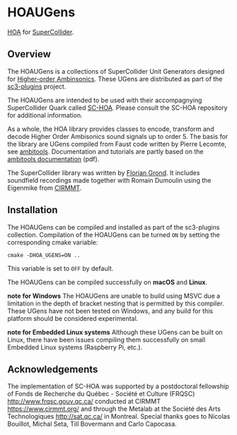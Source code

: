 # HOAUGens

[HOA](https://en.wikipedia.org/wiki/Ambisonics#Higher-order_Ambisonics) for [SuperCollider](http://supercollider.github.io/).


## Overview

The HOAUGens is a collections of SuperCollider Unit Generators designed for [Higher-order Ambinsonics](https://en.wikipedia.org/wiki/Ambisonics#Higher-order_Ambisonics). These UGens are distributed as part of the [sc3-plugins](https://github.com/supercollider/sc3-plugins) project.

The HOAUGens are intended to be used with their accompagnying SuperCollider Quark called [SC-HOA](https://github.com/florian-grond/SC-HOA). Please consult the SC-HOA repository for additional information.

As a whole, the HOA library provides classes to encode, transform and decode Higher Order Ambisonics sound signals up to order 5. The basis for the library are UGens compiled from Faust code written by Pierre Lecomte, see [ambitools](https://github.com/sekisushai/ambitools). Documentation and tutorials are partly based on the [ambitools documentation](https://github.com/sekisushai/ambitools/blob/master/Documentation/documentation.pdf) (pdf).

The SuperCollider library was written by [Florian Grond](http://www.grond.at). It includes soundfield recordings made together with Romain Dumoulin using the Eigenmike from [CIRMMT](http://www.cirmmt.org).


## Installation

The HOAUGens can be compiled and installed as part of the sc3-plugins collection. Compilation of the HOAUGens can be turned `ON` by setting the corresponding cmake variable:
```shell
cmake -DHOA_UGENS=ON ..
```
This variable is set to `OFF` by default.

The HOAUGens can be compiled successfully on **macOS** and **Linux**.

**note for Windows** The HOAUGens are unable to build using MSVC due a limitation in the depth of bracket nesting that is permitted by this compiler. These UGens have not been tested on Windows, and any build for this platform should be considered experimental.

**note for Embedded Linux systems** Although these UGens can be built on Linux, there have been issues compiling them successfully on small Embedded Linux systems (Raspberry Pi, etc.).


## Acknowledgements

The implementation of SC-HOA was supported by a postdoctoral fellowship of Fonds de Recherche du Québec - Société et Culture (FRQSC) http://www.frqsc.gouv.qc.ca/ conducted at CIRMMT https://www.cirmmt.org/ and through the Metalab at the Société des Arts Technologiques http://sat.qc.ca/ in Montreal.
Special thanks goes to Nicolas Bouillot, Michal Seta, Till Bovermann and Carlo Capocasa.
